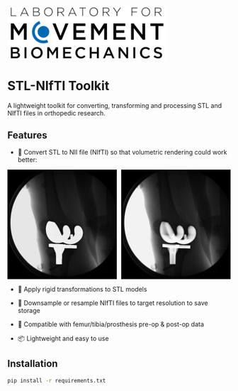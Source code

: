 <p align="left">
  <img src="data/lmb_logo.png" alt="LMB Logo" width="360"/>
</p>

# STL-NIfTI Toolkit

A lightweight toolkit for converting, transforming and processing STL and NIfTI files in orthopedic research.

## Features
- 🔄 Convert STL to NII file (NIfTI) so that volumetric rendering could work better:
<div style="display: flex; gap: 10px;">
  <img src="data/test_flumatch_C_SIGM_02_st_d_02_012.tif_stl.png" width="49%"/>
  <img src="data/test_flumatch_C_SIGM_02_st_d_02_012.tif_ct.png" width="49%"/>
</div>

- 📐 Apply rigid transformations to STL models

- 🔻 Downsample or resample NIfTI files to target resolution to save storage

- 🦵 Compatible with femur/tibia/prosthesis pre-op & post-op data

- 📦 Lightweight and easy to use

## Installation
```bash
pip install -r requirements.txt
